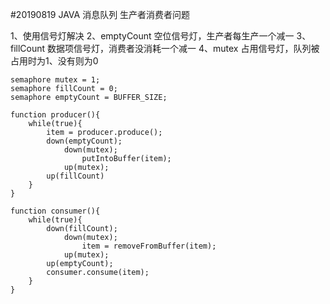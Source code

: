 #20190819 JAVA 消息队列 生产者消费者问题

1、使用信号灯解决
2、emptyCount 空位信号灯，生产者每生产一个减一
3、fillCount 数据项信号灯，消费者没消耗一个减一
4、mutex 占用信号灯，队列被占用时为1、没有则为0

``` 
semaphore mutex = 1;
semaphore fillCount = 0;
semaphore emptyCount = BUFFER_SIZE;

function producer(){
    while(true){
        item = producer.produce();
        down(emptyCount);
            down(mutex);
                putIntoBuffer(item);
            up(mutex);
        up(fillCount)
    }
} 

function consumer(){
    while(true){
        down(fillCount);
            down(mutex);
                item = removeFromBuffer(item);
            up(mutex);
        up(emptyCount);
        consumer.consume(item);
    }
} 